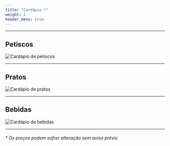 ```yaml
---
title: "Cardápio *"
weight: 1
header_menu: true
---
```


---

## Petiscos

![Cardápio de petiscos](images/menu-01.jpg)

---

## Pratos

![Cardápio de pratos](images/menu-02.jpg)

---

## Bebidas

![Cardápio de bebidas](images/menu-03.jpg)

---

###### * Os preços podem sofrer alteração sem aviso prévio